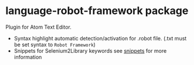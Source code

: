# language-robot-framework package

Plugin for Atom Text Editor.

* Syntax highlight automatic detection/activation for .robot file. (.txt must be set syntax to `Robot Framework`)
* Snippets for Selenium2Library keywords see [snippets](https://github.com/wingyplus/robot-selenium-snippet/tree/master/snippets) for more information
